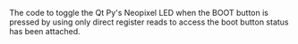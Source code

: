 The code to toggle the Qt Py's Neopixel LED when the BOOT button is pressed by using only direct register reads to access the boot button status has been attached.

